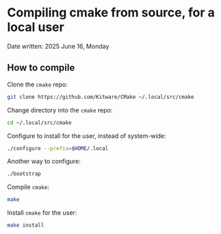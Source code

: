 Compiling cmake from source, for a local user
=============================================

Date written: 2025 June 16, Monday

How to compile
--------------

Clone the `cmake` repo:

```bash
git clone https://github.com/Kitware/CMake ~/.local/src/cmake
```

Change directory into the `cmake` repo:

```bash
cd ~/.local/src/cmake
```

Configure to install for the user, instead of system-wide:

```bash
./configure --prefix=$HOME/.local
```

Another way to configure:

```bash
./bootstrap
```

Compile `cmake`:

```bash
make
```

Install `cmake` for the user:

```bash
make install
```

